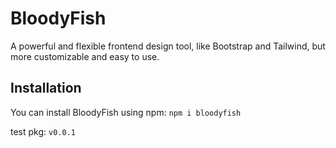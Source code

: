 # BloodyFish

A powerful and flexible frontend design tool, like Bootstrap and Tailwind, but more customizable and easy to use.

## Installation

You can install BloodyFish using npm: `npm i bloodyfish`

test pkg: `v0.0.1`